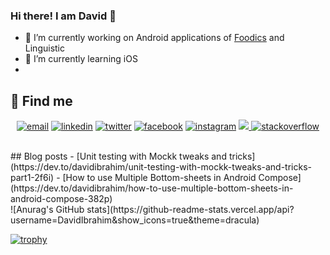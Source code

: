 ### Hi there! I am David 👋

- 🔭 I’m currently working on Android applications of [Foodics](https://www.linkedin.com/company/foodics/) and Linguistic
- 🌱 I’m currently learning iOS
- 
## :link: Find me

<p align="center">
  <a href="david.i.salama@gmail.com"><img src="https://img.icons8.com/color/96/000000/gmail.png" alt="email"/></a>
  <a href="https://www.linkedin.com/in/david-ibrahim-salama/"><img src="https://img.icons8.com/color/96/000000/linkedin.png" alt="linkedin"/></a>
  <a href="https://twitter.com/DavidIbrahimS"><img src="https://img.icons8.com/color/96/000000/twitter-squared.png" alt="twitter"/></a>
  <a href="https://www.facebook.com/David.ibra64/"><img src="https://img.icons8.com/color/96/000000/facebook.png" alt="facebook"/></a>
  <a href="https://www.instagram.com/david_ibr/"><img src="https://img.icons8.com/color/96/000000/instagram-new.png" alt="instagram"/></a>
  <a href="https://dev.to/davidibrahim"><img src="https://img.icons8.com/windows/96/000000/dev.png">
  <a href="https://stackoverflow.com/users/10138208/david-ibrahim"><img src="https://img.icons8.com/color/96/000000/stackoverflow.png" alt="stackoverflow"/></a>
</p> <br>
## Blog posts
- [Unit testing with Mockk tweaks and tricks](https://dev.to/davidibrahim/unit-testing-with-mockk-tweaks-and-tricks-part1-2f6i)
- [How to use Multiple Bottom-sheets in Android Compose](https://dev.to/davidibrahim/how-to-use-multiple-bottom-sheets-in-android-compose-382p) <br>
![Anurag's GitHub stats](https://github-readme-stats.vercel.app/api?username=DavidIbrahim&show_icons=true&theme=dracula)<br>

[![trophy](https://github-profile-trophy.vercel.app/?username=DavidIbrahim&theme=onedark)](https://github.com/ryo-ma/github-profile-trophy)

